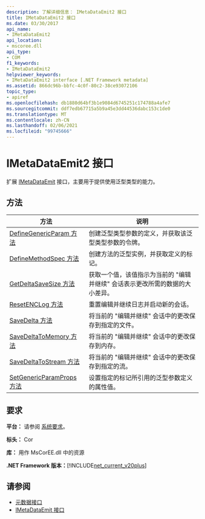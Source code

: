 ```yaml
---
description: 了解详细信息： IMetaDataEmit2 接口
title: IMetaDataEmit2 接口
ms.date: 03/30/2017
api_name:
- IMetaDataEmit2
api_location:
- mscoree.dll
api_type:
- COM
f1_keywords:
- IMetaDataEmit2
helpviewer_keywords:
- IMetaDataEmit2 interface [.NET Framework metadata]
ms.assetid: 866dc96b-bbfc-4c0f-80c2-38ce93072106
topic_type:
- apiref
ms.openlocfilehash: db1880d64bf3b1e9084d6745251c174788a4afe7
ms.sourcegitcommit: ddf7edb67715a5b9a45e3dd44536dabc153c1de0
ms.translationtype: MT
ms.contentlocale: zh-CN
ms.lasthandoff: 02/06/2021
ms.locfileid: "99745666"
---
```

# <a name="imetadataemit2-interface"></a>IMetaDataEmit2 接口

扩展 [IMetaDataEmit](imetadataemit-interface.md) 接口，主要用于提供使用泛型类型的能力。  
  
## <a name="methods"></a>方法  
  
|方法|说明|  
|------------|-----------------|  
|[DefineGenericParam 方法](imetadataemit2-definegenericparam-method.md)|创建泛型类型参数的定义，并获取该泛型类型参数的令牌。|  
|[DefineMethodSpec 方法](imetadataemit2-definemethodspec-method.md)|创建方法的泛型实例，并获取定义的标记。|  
|[GetDeltaSaveSize 方法](imetadataemit2-getdeltasavesize-method.md)|获取一个值，该值指示为当前的 "编辑并继续" 会话表示更改所需的数据的大小差异。|  
|[ResetENCLog 方法](imetadataemit2-resetenclog-method.md)|重置编辑并继续日志并启动新的会话。|  
|[SaveDelta 方法](imetadataemit2-savedelta-method.md)|将当前的 "编辑并继续" 会话中的更改保存到指定的文件。|  
|[SaveDeltaToMemory 方法](imetadataemit2-savedeltatomemory-method.md)|将当前的 "编辑并继续" 会话中的更改保存到内存。|  
|[SaveDeltaToStream 方法](imetadataemit2-savedeltatostream-method.md)|将当前的 "编辑并继续" 会话中的更改保存到指定的流。|  
|[SetGenericParamProps 方法](imetadataemit2-setgenericparamprops-method.md)|设置指定的标记所引用的泛型参数定义的属性值。|  
  
## <a name="requirements"></a>要求  

 **平台：** 请参阅 [系统要求](../../get-started/system-requirements.md)。  
  
 **标头：** Cor  
  
 **库：** 用作 MsCorEE.dll 中的资源  
  
 **.NET Framework 版本：**[!INCLUDE[net_current_v20plus](../../../../includes/net-current-v20plus-md.md)]  
  
## <a name="see-also"></a>请参阅

- [元数据接口](metadata-interfaces.md)
- [IMetaDataEmit 接口](imetadataemit-interface.md)

